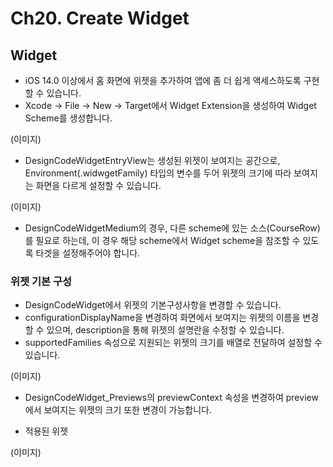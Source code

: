 # Ch20. Create Widget

## Widget

- iOS 14.0 이상에서 홈 화면에 위젯을 추가하여 앱에 좀 더 쉽게 액세스하도록 구현할 수 있습니다.
- Xcode -> File -> New -> Target에서 Widget Extension을 생성하여 Widget Scheme를 생성합니다.

(이미지)

- DesignCodeWidgetEntryView는 생성된 위젯이 보여지는 공간으로, Environment(\.widwgetFamily) 타입의 변수를 두어 위젯의 크기에 따라 보여지는 화면을 다르게 설정할 수 있습니다.

(이미지)

- DesignCodeWidgetMedium의 경우, 다른 scheme에 있는 소스(CourseRow)를 필요로 하는데, 이 경우 해당 scheme에서 Widget scheme을 참조할 수 있도록 타겟을 설정해주어야 합니다.

### 위젯 기본 구성

- DesignCodeWidget에서 위젯의 기본구성사항을 변경할 수 있습니다.
- configurationDisplayName을 변경하여 화면에서 보여지는 위젯의 이름을 변경할 수 있으며, description을 통해 위젯의 설명란을 수정할 수 있습니다.
- supportedFamilies 속성으로 지원되는 위젯의 크기를 배열로 전달하여 설정할 수 있습니다.

(이미지)

- DesignCodeWidget_Previews의 previewContext 속성을 변경하여 preview에서 보여지는 위젯의 크기 또한 변경이 가능합니다.

- 적용된 위젯

(이미지)
